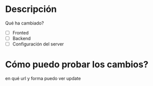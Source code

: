 # Descripción
Qué ha cambiado?

- [ ] Fronted
- [ ] Backend
- [ ] Configuración del server  

# Cómo puedo probar los cambios?
en qué url y forma puedo ver update
